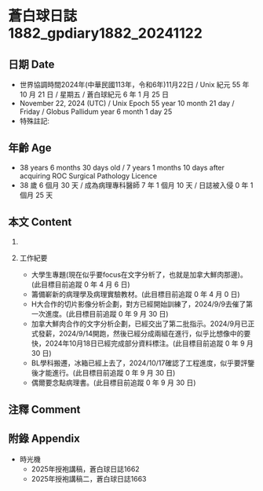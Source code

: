 [_metadata_:encoding]: - "utf-8"
[_metadata_:language]: - "zh-Hant-TW"
[_metadata_:fileformat]: - "markdown"
[_metadata_:MIME_type]: - "text/plain"
[_metadata_:markdown_version]: - "commonmark version 0.30"
[_metadata_:markdown_spec]: - "https://spec.commonmark.org/0.30/"

# 蒼白球日誌1882_gpdiary1882_20241122 #

## 日期 Date ##

* 世界協調時間2024年(中華民國113年，令和6年)11月22日 / Unix 紀元 55 年 10 月 21 日 / 星期五 / 蒼白球紀元 6 年 1 月 25 日
* November 22, 2024 (UTC) / Unix Epoch 55 year 10 month 21 day / Friday / Globus Pallidum year 6 month 1 day 25
* 特殊註記:

## 年齡 Age ##

* 38 years 6 months 30 days old / 7 years 1 months 10 days after acquiring ROC Surgical Pathology Licence
* 38 歲 6 個月 30 天 / 成為病理專科醫師 7 年 1 個月 10 天 / 日誌被入侵 0 年 1 個月 25 天

## 本文 Content ##

1. 

2. 工作紀要

    - 大學生專題(現在似乎要focus在文字分析了，也就是加拿大鮮肉那邊)。(此目標目前追蹤 0 年 4 月 6 日)
    - 籌備嶄新的病理學及病理實驗教材。(此目標目前追蹤 0 年 4 月 0 日)
    - H大合作的切片影像分析企劃，對方已經開始訓練了，2024/9/9去催了第一次進度。(此目標目前追蹤 0 年 9 月 30 日)
    - 加拿大鮮肉合作的文字分析企劃，已經交出了第二批指示。2024/9月已正式發薪，2024/9/14開跑，然後已經分成兩組在進行，似乎比想像中的要快，2024年10月18日已經完成部分資料標注。(此目標目前追蹤 0 年 9 月 30 日)
    - BL學科搬遷，冰箱已經上去了，2024/10/17確認了工程進度，似乎要評鑒後才能進行。(此目標目前追蹤 0 年 9 月 30 日)
    - 偶爾要念點病理書。(此目標目前追蹤 0 年 9 月 30 日)

## 注釋 Comment ##


## 附錄 Appendix ##

* 時光機
    - 2025年授袍講稿，蒼白球日誌1662
    - 2025年授袍講稿二，蒼白球日誌1663
